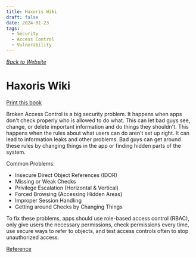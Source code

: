 ```yaml
---
title: Haxoris Wiki
draft: false
date: 2024-01-23
tags:
  - Security
  - Access Control
  - Vulnerability
---
```


[_Back to Website_](https://haxoris.com/ "Back to Website")

# Haxoris Wiki

[Print this book](https://haxoris.com/haxoris-wiki/print.html "Print this book")

Broken Access Control is a big security problem. It happens when apps don't check properly who is allowed to do what. This can let bad guys see, change, or delete important information and do things they shouldn't. This happens when the rules about what users can do aren't set up right. It can lead to information leaks and other problems. Bad guys can get around these rules by changing things in the app or finding hidden parts of the system.

Common Problems:

- Insecure Direct Object References (IDOR)
- Missing or Weak Checks
- Privilege Escalation (Horizontal & Vertical)
- Forced Browsing (Accessing Hidden Areas)
- Improper Session Handling
- Getting around Checks by Changing Things

To fix these problems, apps should use role-based access control (RBAC), only give users the necessary permissions, check permissions every time, use secure ways to refer to objects, and test access controls often to stop unauthorized access.

[Reference](https://haxoris.com/)
